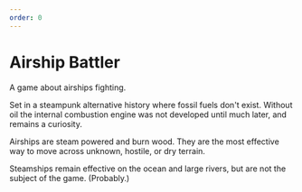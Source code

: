 ```yaml
---
order: 0
---
```


# Airship Battler

A game about airships fighting.

Set in a steampunk alternative history where fossil fuels
don't exist. Without oil the internal combustion engine was
not developed until much later, and remains a curiosity.

Airships are steam powered and burn wood. They are the most
effective way to move across unknown, hostile, or dry
terrain.

Steamships remain effective on the ocean and large rivers,
but are not the subject of the game. (Probably.)

